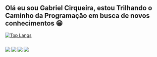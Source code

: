 ## Olá eu sou Gabriel Cirqueira, estou Trilhando o Caminho da Programação em busca de novos conhecimentos 😁

[![Top Langs](https://github-readme-stats.vercel.app/api/top-langs/?username=OLD-gabriel&layout=donut&theme=dracula)](https://github.com/anuraghazra/github-readme-stats)
 ##
 <div>
   
 <img src="https://img.shields.io/badge/PHP-777BB4?style=for-the-badge&logo=php&logoColor=white" target="_blank">
 <img src="https://img.shields.io/badge/MySQL-00000F?style=for-the-badge&logo=mysql&logoColor=white" target="_blank"> 
 <img src="https://img.shields.io/badge/HTML5-E34F26?style=for-the-badge&logo=html5&logoColor=white" target="_blank">
 <img src="https://img.shields.io/badge/CSS3-1572B6?style=for-the-badge&logo=css3&logoColor=white" target="_blank">
 </div>
